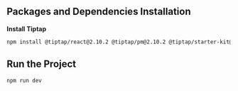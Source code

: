 ## Packages and Dependencies Installation

**Install Tiptap**

```bash
npm install @tiptap/react@2.10.2 @tiptap/pm@2.10.2 @tiptap/starter-kit@2.10.2 --legacy-peer-deps
```

## Run the Project

```bash
npm run dev
```
